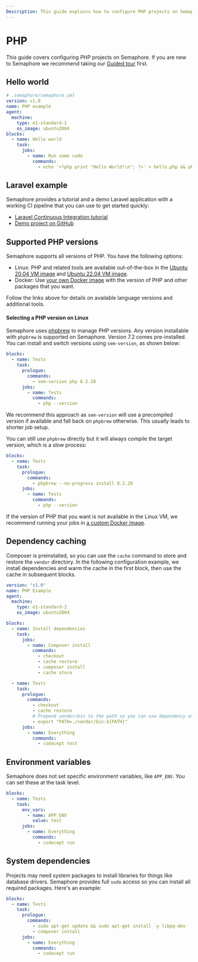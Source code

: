 ```yaml
---
Description: This guide explains how to configure PHP projects on Semaphore 2.0. 
---
```


# PHP

This guide covers configuring PHP projects on Semaphore. If you are new to
Semaphore we recommend taking our
[Guided tour](https://docs.semaphoreci.com/guided-tour/getting-started/) first.

## Hello world

``` yaml
# .semaphore/semaphore.yml
version: v1.0
name: PHP example
agent:
  machine:
    type: e1-standard-2
    os_image: ubuntu2004
blocks:
  - name: Hello world
    task:
      jobs:
        - name: Run some code
          commands:
            - echo '<?php print "Hello World!\n"; ?>' > hello.php && php hello.php
```

## Laravel example

Semaphore provides a tutorial and a demo Laravel application with a working
CI pipeline that you can use to get started quickly:

- [Laravel Continuous Integration tutorial][laravel-tutorial]
- [Demo project on GitHub][laravel-demo-project]

## Supported PHP versions

Semaphore supports all versions of PHP. You have the following options:

- Linux: PHP and related tools are available out-of-the-box in the
  [Ubuntu 20.04 VM image][ubuntu2004-php] and [Ubuntu 22.04 VM image][ubuntu2204-php].
- Docker: Use [your own Docker image][docker-env] with the version of PHP and other
  packages that you want.

Follow the links above for details on available language versions and
additional tools.

#### Selecting a PHP version on Linux

Semaphore uses [phpbrew](https://github.com/phpbrew/phpbrew) to manage
PHP versions. Any version installable with `phpbrew` is supported on
Semaphore. Version 7.2 comes pre-installed. You can install and switch
versions using `sem-version`, as shown below:

``` yaml
blocks:
  - name: Tests
    task:
      prologue:
        commands:
          - sem-version php 8.2.20
      jobs:
        - name: Tests
          commands:
            - php --version
```
We recommend this approach as `sem-version` will use a precompiled
version if available and fall back on `phpbrew` otherwise. This usually
leads to shorter job setup.

You can still use `phpbrew` directly but it will always compile the
target version, which is a slow process:

``` yaml
blocks:
  - name: Tests
    task:
      prologue:
        commands:
          - phpbrew --no-progress install 8.2.20
      jobs:
        - name: Tests
          commands:
            - php --version
```

If the version of PHP that you want is not available in the Linux VM,
we recommend running your jobs in [a custom Docker image][docker-env].

## Dependency caching

Composer is preinstalled, so you can use the `cache` command to store and
restore the `vendor` directory. In the following configuration example, we
install dependencies and warm the cache in the first block, then use the cache
in subsequent blocks.

``` yaml
version: "v1.0"
name: PHP Example
agent:
  machine:
    type: e1-standard-2
    os_image: ubuntu2004

blocks:
  - name: Install dependencies
    task:
      jobs:
        - name: Composer install
          commands:
            - checkout
            - cache restore
            - composer install
            - cache store

  - name: Tests
    task:
      prologue:
        commands:
          - checkout
          - cache restore
          # Prepend vendor/bin to the path so you can use dependency executables
          - export "PATH=./vendor/bin:${PATH}"
      jobs:
        - name: Everything
          commands:
            - codecept test
```

## Environment variables

Semaphore does not set specific environment variables, like `APP_ENV`. You can
set these at the task level.

``` yaml
blocks:
  - name: Tests
    task:
      env_vars:
        - name: APP_ENV
          value: test
      jobs:
        - name: Everything
          commands:
            - codecept run
```

## System dependencies

Projects may need system packages to install libraries for things like
database drivers. Semaphore provides full `sudo` access so you can install
all required packages. Here's an example:

``` yaml
blocks:
  - name: Tests
    task:
      prologue:
        commands:
          - sudo apt-get update && sudo apt-get install -y libpq-dev
          - composer install
      jobs:
        - name: Everything
          commands:
            - codecept run
```

[laravel-tutorial]: https://docs.semaphoreci.com/examples/laravel-php-continuous-integration/
[laravel-demo-project]: https://github.com/semaphoreci-demos/semaphore-demo-php-laravel
[ubuntu2004-php]: https://docs.semaphoreci.com/ci-cd-environment/ubuntu-20.04-image/#php
[ubuntu2204-php]: https://docs.semaphoreci.com/ci-cd-environment/ubuntu-22.04-image/#php
[docker-env]: https://docs.semaphoreci.com/ci-cd-environment/custom-ci-cd-environment-with-docker/
